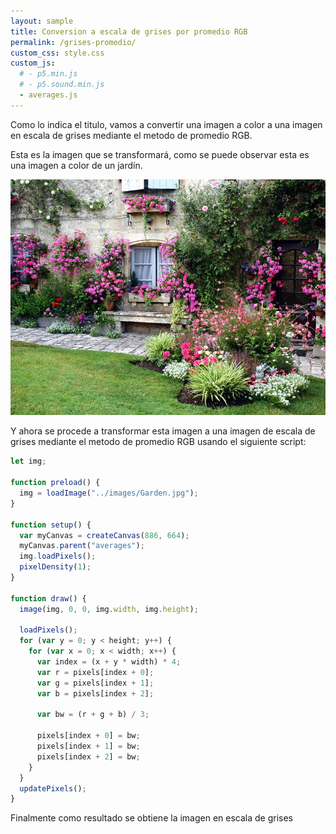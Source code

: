 ```yaml
---
layout: sample
title: Conversion a escala de grises por promedio RGB
permalink: /grises-promedio/
custom_css: style.css
custom_js:
  # - p5.min.js
  # - p5.sound.min.js
  - averages.js
---
```


Como lo indica el titulo, vamos a convertir una imagen a color a una imagen en escala de grises mediante el metodo de promedio RGB.

Esta es la imagen que se transformará, como se puede observar esta es una imagen a color de un jardín.

<img src="../images/Garden.jpg" alt="Garden" class="center-image">

Y ahora se procede a transformar esta imagen a una imagen de escala de grises mediante el metodo de promedio RGB usando el siguiente script:

```js
let img;

function preload() {
  img = loadImage("../images/Garden.jpg");
}

function setup() {
  var myCanvas = createCanvas(886, 664);
  myCanvas.parent("averages");
  img.loadPixels();
  pixelDensity(1);
}

function draw() {
  image(img, 0, 0, img.width, img.height);

  loadPixels();
  for (var y = 0; y < height; y++) {
    for (var x = 0; x < width; x++) {
      var index = (x + y * width) * 4;
      var r = pixels[index + 0];
      var g = pixels[index + 1];
      var b = pixels[index + 2];

      var bw = (r + g + b) / 3;

      pixels[index + 0] = bw;
      pixels[index + 1] = bw;
      pixels[index + 2] = bw;
    }
  }
  updatePixels();
}
```

Finalmente como resultado se obtiene la imagen en escala de grises

<div class="sketch-averages" id='averages'></div>
